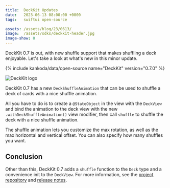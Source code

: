 ```yaml
---
title:  DeckKit Updates
date:   2023-06-13 08:00:00 +0000
tags:   swiftui open-source

assets: /assets/blog/23/0613/
image:  /assets/sdks/deckkit-header.jpg
image-show: 0
---
```


DeckKit 0.7 is out, with new shuffle support that makes shuffling a deck enjoyable. Let's take a look at what's new in this minor update.

{% include kankoda/data/open-source name="DeckKit" version="0.7.0" %}

![DeckKit logo]({{page.image}})

DeckKit 0.7 has a new `DeckShuffleAnimation` that can be used to shuffle a deck of cards with a nice shuffle animation.

All you have to do is to create a `@StateObject` in the view with the `DeckView` and bind the animation to the deck view with the new `.withDeckShuffleAnimation()` view modifier, then call `shuffle` to shuffle the deck with a nice shuffle animation.

The shuffle animation lets you customize the max rotation, as well as the max horizontal and vertical offset. You can also specify how many shuffles you want.


## Conclusion

Other than this, DeckKit 0.7 adds a `shuffle` function to the `Deck` type and a convenience init to the `DeckView`. For more information, see the [project repository]({{project.url}}) and [release notes]({{project-version}}).